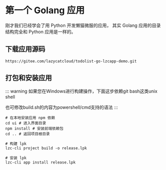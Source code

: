 # 第一个 Golang 应用
刚才我们已经学会了用 Python 开发懒猫微服的应用， 其实 Golang 应用的目录结构完全和 Python 应用是一样的。

## 下载应用源码
```shell
https://gitee.com/lazycatcloud/todolist-go-lzcapp-demo.git
```

## 打包和安装应用

::: warning
如果您在Windows进行构建操作，下面这步依赖git bash这类unix shell

也可修改build.sh的内容为powershell/cmd支持的语法
:::

```shell
# 在本地安装应用 npm 依赖
cd ui # 进入界面目录
npm install # 安装前端依赖包
cd .. # 返回项目根目录

# 构建 lpk
lzc-cli project build -o release.lpk

# 安装 lpk
lzc-cli app install release.lpk
```
